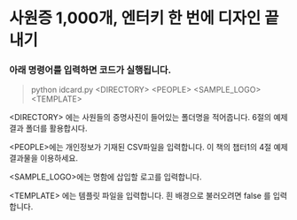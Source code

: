 # 사원증 1,000개, 엔터키 한 번에 디자인 끝내기
### 아래 명령어를 입력하면 코드가 실행됩니다.

> python idcard.py <DIRECTORY\> <PEOPLE\> <SAMPLE_LOGO\> <TEMPLATE\>

<DIRECTORY\> 에는 사원들의 증명사진이 들어있는 폴더명을 적어줍니다. 6절의 예제 결과 폴더를 활용합시다.

<PEOPLE\>에는 개인정보가 기재된 CSV파일을 입력합니다. 
이 책의 챕터1의 4절 예제 결과물을 이용하세요.

<SAMPLE_LOGO\>에는 명함에 삽입할 로고를 입력합니다. 

<TEMPLATE\> 에는 템플릿 파일을 입력합니다. 흰 배경으로 불러오려면 false 를 입력합니다.